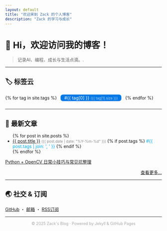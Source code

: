 ```yaml
---
layout: default
title: "欢迎来到 Zack 的个人博客"
description: "Zack 的学习与成长"
---
```


# 👋 Hi，欢迎访问我的博客！

> 记录AI、编程、成长与生活点滴。.

---

## 🏷️ 标签云

<div style="margin-bottom: 1.5em;">
  {% for tag in site.tags %}
    <a href="/tags/{{ tag[0] }}" style="display:inline-block;margin:4px 8px;color:#fff;background:#0078e7;border-radius:8px;padding:2px 12px;text-decoration:none;font-size:1em;">
      #{{ tag[0] }} <span style="font-size:0.8em;opacity:0.7;">({{ tag[1].size }})</span>
    </a>
  {% endfor %}
</div>

---


## 📝 最新文章


<ul>
  {% for post in site.posts %}
    <li>
      <a href="{{ post.url }}">{{ post.title }}</a>
      <small style="color:#888;">({{ post.date | date: "%Y-%m-%d" }})</small>
      {% if post.tags %}
        <span style="color:#0af;">#{{ post.tags | join: ', ' }}</span>
      {% endif %}
    </li>
  {% endfor %}
</ul>
<a href="_post/2025-07-22-python-opencv-tips-tricks.html" target="_blank">
  Python + OpenCV 日常小技巧与常见坑整理
</a>

<p style="text-align:right"><a href="/archive">查看更多…</a></p>

---

## 🌏 社交 & 订阅

[GitHub](https://github.com/Zack-Zhang1031) ・ [邮箱](mailto:zhangkun1031@hotmail.com) ・ [RSS订阅](/feed.xml)

---

<p align="center" style="color:#aaa;font-size:0.9em;">
  &copy; 2025 Zack's Blog · Powered by Jekyll & GitHub Pages
</p>
